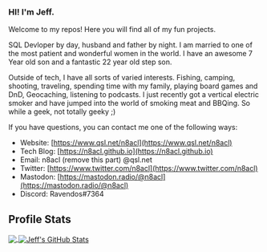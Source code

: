 ### HI! I'm Jeff.

Welcome to my repos! Here you will find all of my fun projects. 

SQL Devloper by day, husband and father by night. I am married to one of the most patient and wonderful women in the world. I have an awesome 7 Year old son and a fantastic 22 year old step son.

Outside of tech, I have all sorts of varied interests. Fishing, camping, shooting, traveling, spending time with my family, playing board games and DnD, Geocaching, listening to podcasts. I just recently got a vertical electric smoker and have jumped into the world of smoking meat and BBQing. So while a geek, not totally geeky ;)

If you have questions, you can contact me one of the following ways:

* Website: [https://www.qsl.net/n8acl](https://www.qsl.net/n8acl)
* Tech Blog: [https://n8acl.github.io](https://n8acl.github.io)
* Email: n8acl (remove this part) @qsl.net
* Twitter: [https://www.twitter.com/n8acl](https://www.twitter.com/n8acl)
* Mastodon: [https://mastodon.radio/@n8acl](https://mastodon.radio/@n8acl)
* Discord: Ravendos#7364

## Profile Stats

<a href="https://github.com/n8acl">
  <img align="center" src="https://github-readme-stats.vercel.app/api/top-langs/?username=n8acl&title_color=ffffff&text_color=c9cacc&icon_color=2bbc8a&bg_color=1d1f21&langs_count=3" />
</a>
<a href="https://github.com/n8acl">
  <img align="center" src="https://github-readme-stats.vercel.app/api?username=n8acl&show_icons=true&line_height=27&count_private=true&title_color=ffffff&text_color=c9cacc&icon_color=2bbc8a&bg_color=1d1f21" alt="Jeff's GitHub Stats" />
</a>
